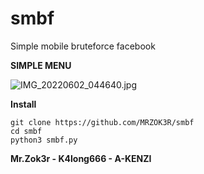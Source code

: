 # smbf
Simple mobile bruteforce facebook


**SIMPLE MENU**

![IMG_20220602_044640.jpg](https://user-images.githubusercontent.com/96907156/171507436-043c5383-06f8-49fa-bf8b-fbd69473b5b3.jpg)

**Install**
```
git clone https://github.com/MRZOK3R/smbf
cd smbf
python3 smbf.py
```

**Mr.Zok3r - K4long666 - A-KENZI**
